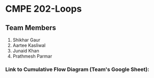 # CMPE 202-Loops

## Team Members

1. Shikhar Gaur
2. Aartee Kasliwal 
3. Junaid Khan
4. Prathmesh Parmar


### Link to Cumulative Flow Diagram (Team's Google Sheet):

